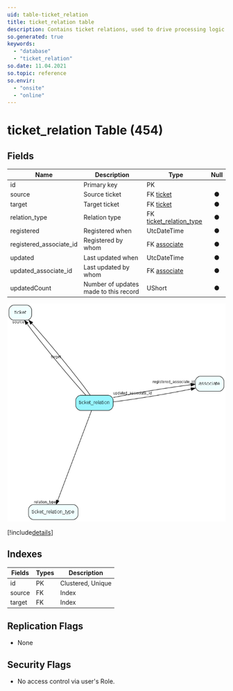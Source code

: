 ```yaml
---
uid: table-ticket_relation
title: ticket_relation table
description: Contains ticket relations, used to drive processing logic
so.generated: true
keywords:
  - "database"
  - "ticket_relation"
so.date: 11.04.2021
so.topic: reference
so.envir:
  - "onsite"
  - "online"
---
```


# ticket\_relation Table (454)

## Fields

| Name | Description | Type | Null |
|------|-------------|------|:----:|
|id|Primary key|PK| |
|source|Source ticket|FK [ticket](ticket.md)|&#x25CF;|
|target|Target ticket|FK [ticket](ticket.md)|&#x25CF;|
|relation\_type|Relation type|FK [ticket_relation_type](ticket-relation-type.md)|&#x25CF;|
|registered|Registered when|UtcDateTime|&#x25CF;|
|registered\_associate\_id|Registered by whom|FK [associate](associate.md)|&#x25CF;|
|updated|Last updated when|UtcDateTime|&#x25CF;|
|updated\_associate\_id|Last updated by whom|FK [associate](associate.md)|&#x25CF;|
|updatedCount|Number of updates made to this record|UShort|&#x25CF;|


![ticket_relation table relationship diagram](./media/ticket_relation.png)

[!include[details](./includes/ticket-relation.md)]

## Indexes

| Fields | Types | Description |
|--------|-------|-------------|
|id |PK |Clustered, Unique |
|source |FK |Index |
|target |FK |Index |

## Replication Flags

* None

## Security Flags

* No access control via user's Role.

